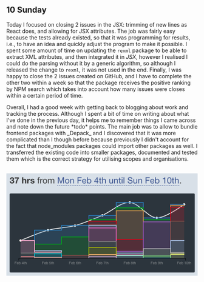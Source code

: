 ## 10 Sunday

Today I focused on closing 2 issues in the JSX: trimming of new lines as React does, and allowing for JSX attributes. The job was fairly easy because the tests already existed, so that it was programming for results, i.e., to have an idea and quickly adjust the program to make it possible. I spent some amount of time on updating the `rexml` package to be able to extract XML attributes, and then integrated it in _JSX_, however I realised I could do the parsing without it by a generic algorithm, so although I released the change to `rexml`, it was not used in the end. Finally, I was happy to close the 2 issues created on GitHub, and I have to complete the other two within a week so that the package receives the positive ranking by NPM search which takes into account how many issues were closes within a certain period of time.

<p>
  Overall, I had a good week with getting back to blogging about work and tracking the process. Although I spent a bit of time on writing about what I've done in the previous day, it helps me to remember things I came across and note down the future *todo* points. The main job was to allow to bundle frontend packages with _Depack_ and I discovered that it was more complicated than I though before because previously I didn't account for the fact that node_modules
  packages could import other packages as well. I transferred the existing code into smaller packages, documented and tested them which is the correct strategy for utilising scopes and organisations.
</p>

<img style="padding-top:1rem; display: block;" src="img/2019/2-feb/2-10-work.png">

<SectionBreak />